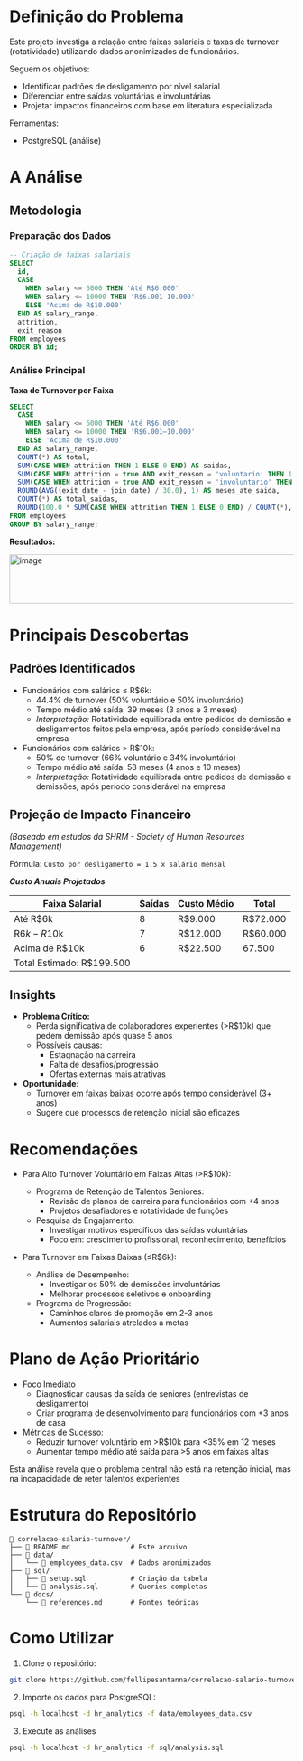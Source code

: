 # Definição do Problema

Este projeto investiga a relação entre faixas salariais e taxas de turnover (rotatividade) utilizando dados anonimizados de funcionários.

Seguem os objetivos:
- Identificar padrões de desligamento por nível salarial
- Diferenciar entre saídas voluntárias e involuntárias
- Projetar impactos financeiros com base em literatura especializada

Ferramentas:
- PostgreSQL (análise)

# A Análise

## Metodologia

### Preparação dos Dados

```sql
-- Criação de faixas salariais
SELECT 
  id,
  CASE
    WHEN salary <= 6000 THEN 'Até R$6.000'
    WHEN salary <= 10000 THEN 'R$6.001–10.000'
    ELSE 'Acima de R$10.000'
  END AS salary_range,
  attrition,
  exit_reason
FROM employees
ORDER BY id;
```

### Análise Principal

**Taxa de Turnover por Faixa**

```sql
SELECT 
  CASE
    WHEN salary <= 6000 THEN 'Até R$6.000'
    WHEN salary <= 10000 THEN 'R$6.001–10.000'
    ELSE 'Acima de R$10.000'
  END AS salary_range,
  COUNT(*) AS total,
  SUM(CASE WHEN attrition THEN 1 ELSE 0 END) AS saidas,
  SUM(CASE WHEN attrition = true AND exit_reason = 'voluntario' THEN 1 ELSE 0 END) AS desligamentos_voluntarios,
  SUM(CASE WHEN attrition = true AND exit_reason = 'involuntario' THEN 1 ELSE 0 END) AS desligamentos_involuntarios,
  ROUND(AVG((exit_date - join_date) / 30.0), 1) AS meses_ate_saida,
  COUNT(*) AS total_saidas,
  ROUND(100.0 * SUM(CASE WHEN attrition THEN 1 ELSE 0 END) / COUNT(*), 1) || '%' AS taxa_turnover
FROM employees
GROUP BY salary_range;
```

**Resultados:**

<img width="1149" height="87" alt="image" src="https://github.com/user-attachments/assets/ff4c0a97-0f20-4dcd-9a75-6938d3c6831c" />


# Principais Descobertas

## Padrões Identificados

- Funcionários com salários ≤ R$6k:
   - 44.4% de turnover (50% voluntário e 50% involuntário)
   - Tempo médio até saída: 39 meses (3 anos e 3 meses)
   - *Interpretação:* Rotatividade equilibrada entre pedidos de demissão e desligamentos feitos pela empresa, após período considerável na empresa
- Funcionários com salários > R$10k:
   - 50% de turnover (66% voluntário e 34% involuntário)
   - Tempo médio até saída: 58 meses (4 anos e 10 meses)
   - *Interpretação:* Rotatividade equilibrada entre pedidos de demissão e demissões, após período considerável na empresa

## Projeção de Impacto Financeiro
*(Baseado em estudos da SHRM - Society of Human Resources Management)*

Fórmula: ``Custo por desligamento = 1.5 x salário mensal``

***Custo Anuais Projetados***

|Faixa Salarial|Saídas|Custo Médio|Total   |
|--------------|------|-----------|--------|
|Até R$6k      |8     |R$9.000    |R$72.000|
|R$6k - R$10k  |7     |R$12.000   |R$60.000|
|Acima de R$10k|6     |R$22.500   |67.500  |
|Total Estimado: R$199.500                 |

## Insights

- **Problema Crítico:**
   - Perda significativa de colaboradores experientes (>R$10k) que pedem demissão após quase 5 anos
   - Possíveis causas:
      - Estagnação na carreira
      - Falta de desafios/progressão
      - Ofertas externas mais atrativas
- **Oportunidade:**
   - Turnover em faixas baixas ocorre após tempo considerável (3+ anos)
   - Sugere que processos de retenção inicial são eficazes

# Recomendações

- Para Alto Turnover Voluntário em Faixas Altas (>R$10k):
   - Programa de Retenção de Talentos Seniores:
      - Revisão de planos de carreira para funcionários com +4 anos
      - Projetos desafiadores e rotatividade de funções
   - Pesquisa de Engajamento:
      - Investigar motivos específicos das saídas voluntárias
      - Foco em: crescimento profissional, reconhecimento, benefícios

- Para Turnover em Faixas Baixas (≤R$6k):
   - Análise de Desempenho:
      - Investigar os 50% de demissões involuntárias
      - Melhorar processos seletivos e onboarding
   - Programa de Progressão:
      - Caminhos claros de promoção em 2-3 anos
      - Aumentos salariais atrelados a metas

# Plano de Ação Prioritário

- Foco Imediato
   - Diagnosticar causas da saída de seniores (entrevistas de desligamento)
   - Criar programa de desenvolvimento para funcionários com +3 anos de casa
- Métricas de Sucesso:
   - Reduzir turnover voluntário em >R$10k para <35% em 12 meses
   - Aumentar tempo médio até saída para >5 anos em faixas altas
 
Esta análise revela que o problema central não está na retenção inicial, mas na incapacidade de reter talentos experientes

# Estrutura do Repositório

```
📁 correlacao-salario-turnover/
├── 📄 README.md               # Este arquivo
├── 📁 data/
│   └── 📄 employees_data.csv  # Dados anonimizados
├── 📁 sql/
│   ├── 📄 setup.sql           # Criação da tabela
│   └── 📄 analysis.sql        # Queries completas
└── 📁 docs/
    └── 📄 references.md       # Fontes teóricas
```

# Como Utilizar

1. Clone o repositório:
```bash
git clone https://github.com/fellipesantanna/correlacao-salario-turnover.git
```
2. Importe os dados para PostgreSQL:
```bash
psql -h localhost -d hr_analytics -f data/employees_data.csv
```
3. Execute as análises
```bash
psql -h localhost -d hr_analytics -f sql/analysis.sql
```
